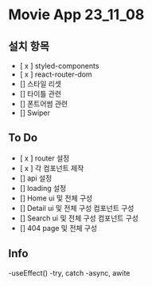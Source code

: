 # Movie App 23_11_08

## 설치 항목

- [ x ] styled-components
- [ x ] react-router-dom
- [] 스타일 리셋
- [] 타이틀 관련
- [] 폰트어썸 관련
- [] Swiper

## To Do

- [ x ] router 설정
- [ x ] 각 컴포넌트 제작
- [] api 설정
- [] loading 설정
- [] Home ui 및 전체 구성
- [] Detail ui 및 전체 구성 컴포넌트 구성
- [] Search ui 및 전체 구성 컴포넌트 구성
- [] 404 page 및 전체 구성

## Info

-useEffect()
-try, catch
-async, awite
